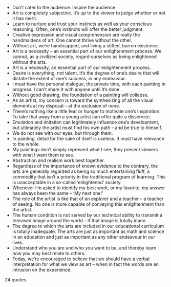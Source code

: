  - Don’t cater to the audience. Inspire the audience.
 - Art is completely subjective. It’s up to the viewer to judge whether or not it has merit.
 - Learn to nurture and trust your instincts as well as your conscious reasoning. Often, one’s instincts will offer the better judgment.
 - Creative expression and visual comprehension are really the handmaidens of art. One cannot thrive without the other.
 - Without art, we’re handicapped, and living a stifled, barren existence.
 - Art is a necessity – an essential part of our enlightenment process. We cannot, as a civilized society, regard ourselves as being enlightened without the arts.
 - Art is a necessity, an essential part of our enlightenment process.
 - Desire is everything, not talent. It’s the degree of one’s desire that will dictate the extent of one’s success, in any endeavour.
 - I must have the personal dialogue, the private time, with each painting in progress. I can’t share it with anyone until it’s done.
 - Without good drawing, the foundation of a painting will collapse.
 - As an artist, my concern is toward the synthesizing of all the visual elements at my disposal – at the exclusion of none.
 - There’s nothing like a little fear or hunger to motivate one’s inspiration. To take that away from a young artist can offer quite a disservice.
 - Emulation and imitation can legitimately influence one’s development, but ultimately the artist must find his own path – and be true to himself.
 - We do not see with our eyes, but through them.
 - In painting, detail for the sake of itself is useless. It must have relevance to the whole.
 - My paintings don’t simply represent what I see; they present viewers with what I want them to see.
 - Abstraction and realism work best together.
 - Regardless of the importance of known evidence to the contrary, the arts are generally regarded as being so much entertaining fluff, a commodity that isn’t a priority in the traditional program of learning. This is unacceptable in a so-called ‘enlightened’ society.
 - Whenever I’m asked to identify my best work, or my favorite, my answer has always been the same – ‘My next one!’
 - The role of the artist is like that of an explorer and a teacher – a teacher of seeing. No one is more capable of conveying this enlightenment than the artist.
 - The human condition is not served by our technical ability to transmit a televised image around the world – if that image is totally inane.
 - The degree to which the arts are included in our educational curriculum is totally inadequate. The arts are just as important as math and science in an education and just as important as any other endeavour in our lives.
 - Understand who you are and who you want to be, and thereby learn how you may best relate to others.
 - Today, we’re encouraged to believe that we should have a verbal interpretation for what we view as art – when in fact the words are an intrusion on the experience.

24 quotes